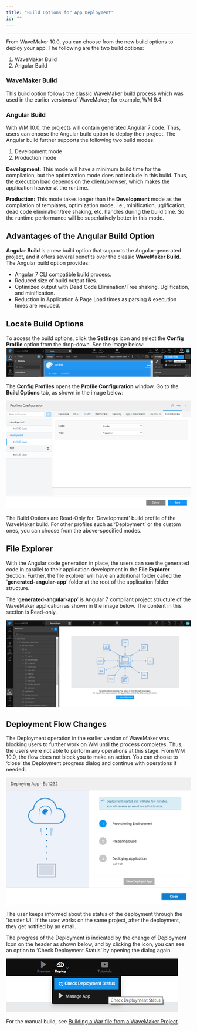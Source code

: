 ```yaml
---
title: "Build Options for App Deployment"
id: ""
---
```

---

From WaveMaker 10.0, you can choose from the new build options to deploy your app. The following are the two build options:

1. WaveMaker Build
2. Angular Build

### WaveMaker Build

This build option follows the classic WaveMaker build process which was used in the earlier versions of WaveMaker; for example, WM 9.4.

### Angular Build

With WM 10.0, the projects will contain generated Angular 7 code. Thus, users can choose the Angular build option to deploy their project. The Angular build further supports the following two build modes:

1. Development mode
2. Production mode

**Development:** This mode will have a minimum build time for the compilation, but the optimization mode does not include in this build. Thus, the execution load depends on the client/browser, which makes the application heavier at the runtime.

**Production:** This mode takes longer than the **Development** mode as the compilation of templates, optimization mode, i.e., minification, uglification, dead code elimination/tree shaking, etc. handles during the build time. So the runtime performance will be superlatively better in this mode.

## Advantages of the Angular Build Option

**Angular Build** is a new build option that supports the Angular-generated project, and it offers several benefits over the classic **WaveMaker Build**. The Angular build option provides:

- Angular 7 CLI compatible build process.
- Reduced size of build output files.
- Optimized output with Dead Code Elimination/Tree shaking, Uglification, and minification.
- Reduction in Application & Page Load times as parsing & execution times are reduced.

## Locate Build Options

To access the build options, click the **Settings** icon and select the **Config Profile** option from the drop-down. See the image below: [![](/learn/assets/Config-profile.png)](/learn/assets/Config-profile.png)

The **Config Profiles** opens the **Profile Configuration** window. Go to the **Build Options** tab, as shown in the image below:

[![](/learn/assets/Locate-build-options.png)](/learn/assets/Locate-build-options.png)

The Build Options are Read-Only for ‘Development’ build profile of the WaveMaker build. For other profiles such as ‘Deployment’ or the custom ones, you can choose from the above-specified modes.

## File Explorer

With the Angular code generation in place, the users can see the generated code in parallel to their application development in the **File Explorer** Section. Further, the file explorer will have an additional folder called the ‘**generated-angular-app**’ folder at the root of the application folder structure.

The ‘**generated-angular-app**’ is Angular 7 compliant project structure of the WaveMaker application as shown in the image below. The content in this section is Read-only.

[![](/learn/assets/Build-start.png)](/learn/assets/Build-start.png)

## Deployment Flow Changes

The Deployment operation in the earlier version of WaveMaker was blocking users to further work on WM until the process completes. Thus, the users were not able to perform any operations at this stage. From WM 10.0, the flow does not block you to make an action. You can choose to ‘close’ the Deployment progress dialog and continue with operations if needed.

[![](/learn/assets/Deployment-flow-changes.png)](/learn/assets/Deployment-flow-changes.png)

The user keeps informed about the status of the deployment through the 'toaster UI'. If the user works on the same project, after the deployment, they get notified by an email.

The progress of the Deployment is indicated by the change of Deployment Icon on the header as shown below, and by clicking the icon, you can see an option to ‘Check Deployment Status’ by opening the dialog again.

[![](/learn/assets/Check-deployment-status-Click-e1554896395542.png)](/learn/assets/Check-deployment-status-Click-e1554896395542.png)

For the manual build, see [Building a War file from a WaveMaker Project](/learn/app-development/deployment/building-war-wavemaker-project/).

